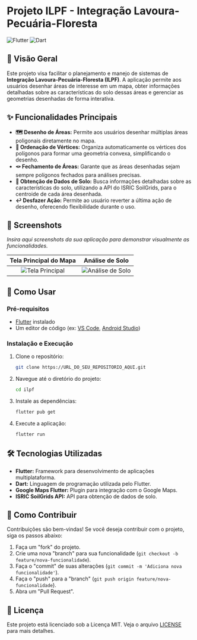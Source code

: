 # Projeto ILPF - Integração Lavoura-Pecuária-Floresta

![Flutter](https://img.shields.io/badge/Flutter-02569B?style=for-the-badge&logo=flutter&logoColor=white)
![Dart](https://img.shields.io/badge/Dart-0175C2?style=for-the-badge&logo=dart&logoColor=white)

## 📜 Visão Geral

Este projeto visa facilitar o planejamento e manejo de sistemas de **Integração Lavoura-Pecuária-Floresta (ILPF)**. A aplicação permite aos usuários desenhar áreas de interesse em um mapa, obter informações detalhadas sobre as características do solo dessas áreas e gerenciar as geometrias desenhadas de forma interativa.

## ✨ Funcionalidades Principais

*   **🗺️ Desenho de Áreas:** Permite aos usuários desenhar múltiplas áreas poligonais diretamente no mapa.
*   **📐 Ordenação de Vértices:** Organiza automaticamente os vértices dos polígonos para formar uma geometria convexa, simplificando o desenho.
*   **🪢 Fechamento de Áreas:** Garante que as áreas desenhadas sejam sempre polígonos fechados para análises precisas.
*   **🔬 Obtenção de Dados de Solo:** Busca informações detalhadas sobre as características do solo, utilizando a API do ISRIC SoilGrids, para o centroide de cada área desenhada.
*   **↩️ Desfazer Ação:** Permite ao usuário reverter a última ação de desenho, oferecendo flexibilidade durante o uso.

## 📸 Screenshots

*Insira aqui screenshots da sua aplicação para demonstrar visualmente as funcionalidades.*

| Tela Principal do Mapa | Análise de Solo |
| :---: | :---: |
| ![Tela Principal](URL_DA_IMAGEM_AQUI) | ![Análise de Solo](URL_DA_IMAGEM_AQUI) |

## 🚀 Como Usar

### Pré-requisitos

*   [Flutter](https://flutter.dev/docs/get-started/install) instalado
*   Um editor de código (ex: [VS Code](https://code.visualstudio.com/), [Android Studio](https://developer.android.com/studio))

### Instalação e Execução

1.  Clone o repositório:
    ```bash
    git clone https://URL_DO_SEU_REPOSITORIO_AQUI.git
    ```
2.  Navegue até o diretório do projeto:
    ```bash
    cd ilpf
    ```
3.  Instale as dependências:
    ```bash
    flutter pub get
    ```
4.  Execute a aplicação:
    ```bash
    flutter run
    ```

## 🛠️ Tecnologias Utilizadas

*   **Flutter:** Framework para desenvolvimento de aplicações multiplataforma.
*   **Dart:** Linguagem de programação utilizada pelo Flutter.
*   **Google Maps Flutter:** Plugin para integração com o Google Maps.
*   **ISRIC SoilGrids API:** API para obtenção de dados de solo.

## 🤝 Como Contribuir

Contribuições são bem-vindas! Se você deseja contribuir com o projeto, siga os passos abaixo:

1.  Faça um "fork" do projeto.
2.  Crie uma nova "branch" para sua funcionalidade (`git checkout -b feature/nova-funcionalidade`).
3.  Faça o "commit" de suas alterações (`git commit -m 'Adiciona nova funcionalidade'`).
4.  Faça o "push" para a "branch" (`git push origin feature/nova-funcionalidade`).
5.  Abra um "Pull Request".

## 📄 Licença

Este projeto está licenciado sob a Licença MIT. Veja o arquivo [LICENSE](LICENSE) para mais detalhes.
